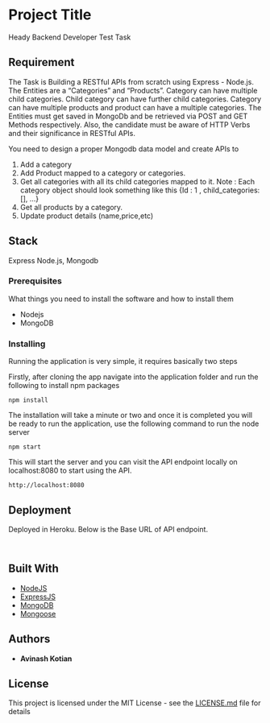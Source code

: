 # Project Title

Heady Backend Developer Test Task

## Requirement

The Task is Building a RESTful APIs from scratch using Express - Node.js.
The Entities are a “Categories” and “Products”.
Category can have multiple child categories.
Child category can have further child categories.
Category can have multiple products and product can have a multiple
categories.
The Entities must get saved in MongoDb and be retrieved via POST and GET
Methods respectively.
Also, the candidate must be aware of HTTP Verbs and their significance in
RESTful APIs.

You need to design a proper Mongodb data model and create APIs to
1. Add a category
2. Add Product mapped to a category or categories.
3. Get all categories with all its child categories mapped to it. Note : Each
category object should look something like this {Id : 1 , child_categories:
[], ...}
4. Get all products by a category.
5. Update product details (name,price,etc)

## Stack
Express Node.js, Mongodb

### Prerequisites
What things you need to install the software and how to install them
* Nodejs 
* MongoDB

### Installing
Running the application is very simple, it requires basically two steps

Firstly, after cloning the app navigate into the application folder and run the following to install npm packages

```
npm install
```

The installation will take a minute or two and once it is completed you will be ready to run the application, use the following command to run the node server

```
npm start
```

This will start the server and you can visit the API endpoint locally on localhost:8080 to start using the API.

```
http://localhost:8080

```

## Deployment

Deployed in Heroku.
Below is the Base URL of API endpoint.
```


```

## Built With

* [NodeJS](https://nodejs.org/en/docs/)
* [ExpressJS](https://expressjs.com/en/starter/installing.html) 
* [MongoDB](https://docs.mongodb.com/?_ga=2.205048208.1801837126.1537257524-1356763734.1535538312)
* [Mongoose](https://mongoosejs.com/docs/api.html)



## Authors

* **Avinash Kotian** 


## License

This project is licensed under the MIT License - see the [LICENSE.md](LICENSE.md) file for details


